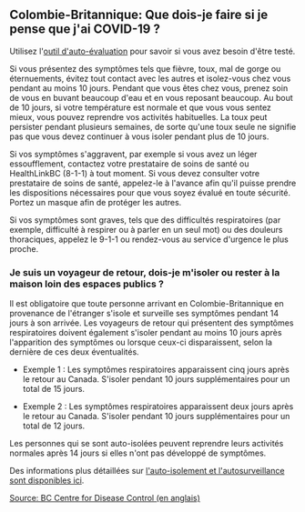 ## Colombie-Britannique: Que dois-je faire si je pense que j'ai COVID-19 ?

Utilisez l'[outil d'auto-évaluation](https://covid19.thrive.health/) pour savoir si vous avez besoin d'être testé.

Si vous présentez des symptômes tels que fièvre, toux, mal de gorge ou éternuements, évitez tout contact avec les autres et isolez-vous chez vous pendant au moins 10 jours. Pendant que vous êtes chez vous, prenez soin de vous en buvant beaucoup d'eau et en vous reposant beaucoup. Au bout de 10 jours, si votre température est normale et que vous vous sentez mieux, vous pouvez reprendre vos activités habituelles. La toux peut persister pendant plusieurs semaines, de sorte qu'une toux seule ne signifie pas que vous devez continuer à vous isoler pendant plus de 10 jours.

Si vos symptômes s'aggravent, par exemple si vous avez un léger essoufflement, contactez votre prestataire de soins de santé ou HealthLinkBC (8-1-1) à tout moment. Si vous devez consulter votre prestataire de soins de santé, appelez-le à l'avance afin qu'il puisse prendre les dispositions nécessaires pour que vous soyez évalué en toute sécurité. Portez un masque afin de protéger les autres.

Si vos symptômes sont graves, tels que des difficultés respiratoires (par exemple, difficulté à respirer ou à parler en un seul mot) ou des douleurs thoraciques, appelez le 9-1-1 ou rendez-vous au service d'urgence le plus proche.

### Je suis un voyageur de retour, dois-je m'isoler ou rester à la maison loin des espaces publics ?

Il est obligatoire que toute personne arrivant en Colombie-Britannique en provenance de l'étranger s'isole et surveille ses symptômes pendant 14 jours à son arrivée. Les voyageurs de retour qui présentent des symptômes respiratoires doivent également s'isoler pendant au moins 10 jours après l'apparition des symptômes ou lorsque ceux-ci disparaissent, selon la dernière de ces deux éventualités.

- Exemple 1 : Les symptômes respiratoires apparaissent cinq jours après le retour au Canada. S'isoler pendant 10 jours supplémentaires pour un total de 15 jours.

- Exemple 2 : Les symptômes respiratoires apparaissent deux jours après le retour au Canada. S'isoler pendant 10 jours supplémentaires pour un total de 12 jours.

Les personnes qui se sont auto-isolées peuvent reprendre leurs activités normales après 14 jours si elles n'ont pas développé de symptômes.

Des informations plus détaillées sur [l'auto-isolement et l'autosurveillance sont disponibles ici](http://www.bccdc.ca/health-info/diseases-conditions/covid-19/testing-isolation).

[Source: BC Centre for Disease Control (en anglais)](<http://www.bccdc.ca/health-info/diseases-conditions/coronavirus-(novel)#Information--about--the--virus>)
